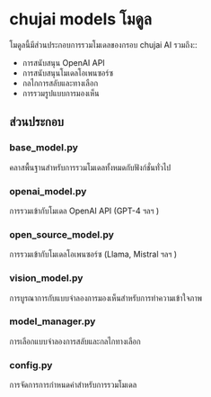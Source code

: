 # chujai models โมดูล

โมดูลนี้มีส่วนประกอบการรวมโมเดลของกรอบ chujai AI รวมถึง::

- การสนับสนุน OpenAI API
- การสนับสนุนโมเดลโอเพนซอร์ซ
- กลไกการสลับและทางเลือก
- การรวมรูปแบบการมองเห็น

## ส่วนประกอบ

### base_model.py
คลาสพื้นฐานสำหรับการรวมโมเดลทั้งหมดกับฟังก์ชั่นทั่วไป

### openai_model.py
การรวมเข้ากับโมเดล OpenAI API (GPT-4 ฯลฯ )

### open_source_model.py
การรวมเข้ากับโมเดลโอเพนซอร์ซ (Llama, Mistral ฯลฯ )

### vision_model.py
การบูรณาการกับแบบจำลองการมองเห็นสำหรับการทำความเข้าใจภาพ

### model_manager.py
การเลือกแบบจำลองการสลับและกลไกทางเลือก

### config.py
การจัดการการกำหนดค่าสำหรับการรวมโมเดล